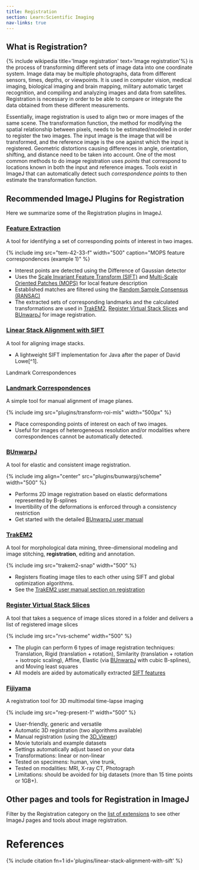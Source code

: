```yaml
---
title: Registration
section: Learn:Scientific Imaging
nav-links: true
---
```


## What is Registration?

{% include wikipedia title='Image registration' text='Image registration'%} is the process of transforming different sets of image data into one coordinate system. Image data may be multiple photographs, data from different sensors, times, depths, or viewpoints. It is used in computer vision, medical imaging, biological imaging and brain mapping, military automatic target recognition, and compiling and analyzing images and data from satellites. Registration is necessary in order to be able to compare or integrate the data obtained from these different measurements.

Essentially, image registration is used to align two or more images of the same scene. The transformation function, the method for modifying the spatial relationship between pixels, needs to be estimated/modeled in order to register the two images. The input image is the image that will be transformed, and the reference image is the one against which the input is registered. Geometric distortions causing differences in angle, orientation, shifting, and distance need to be taken into account. One of the most common methods to do image registration uses *points* that correspond to locations known in both the input and reference images. Tools exist in ImageJ that can automatically detect such *correspondence points* to then estimate the transformation function.

## Recommended ImageJ Plugins for Registration

Here we summarize some of the Registration plugins in ImageJ.

### [Feature Extraction](/plugins/feature-extraction)

A tool for identifying a set of corresponding points of interest in two images.

{% include img src="tem-42-33-f" width="500" caption="MOPS feature correspondences (example 1)" %}

* Interest points are detected using the Difference of Gaussian detector
* Uses the [Scale Invariant Feature Transform (SIFT)](https://en.wikipedia.org/wiki/Scale-invariant_feature_transform) and [Multi-Scale Oriented Patches (MOPS)](http://matthewalunbrown.com/papers/cvpr05.pdf) for local feature description
* Established matches are filtered using the [Random Sample Consensus (RANSAC)](https://en.wikipedia.org/wiki/Random_sample_consensus)
* The extracted sets of corresponding landmarks and the calculated transformations are used in [TrakEM2](/plugins/trakem2), [Register Virtual Stack Slices](/plugins/register-virtual-stack-slices) and [BUnwarpJ](/plugins/bunwarpj) for image registration.

### [Linear Stack Alignment with SIFT](/plugins/linear-stack-alignment-with-sift)

A tool for aligning image stacks.

* A lightweight SIFT implementation for Java after the paper of David Lowe[^1].

Landmark Correspondences

### [Landmark Correspondences](/plugins/landmark-correspondences)

A simple tool for manual alignment of image planes.

{% include img src="plugins/transform-roi-mls" width="500px" %}

* Place corresponding points of interest on each of two images.
* Useful for images of heterogeneous resolution and/or modalities where correspondences cannot be automatically detected.

### [BUnwarpJ](/plugins/bunwarpj)

A tool for elastic and consistent image registration.

{% include img align="center" src="plugins/bunwarpj/scheme" width="500" %}

* Performs 2D image registration based on elastic deformations represented by B-splines
* Invertibility of the deformations is enforced through a consistency restriction
* Get started with the detailed [BUnwarpJ user manual](/plugins/bunwarpj#user-manual)

### [TrakEM2](/plugins/trakem2)

A tool for morphological data mining, three-dimensional modeling and image stitching, **registration**, editing and annotation.

{% include img src="trakem2-snap" width="500" %}

* Registers floating image tiles to each other using SIFT and global optimization algorithms.
* See the [TrakEM2 user manual section on registration](https://www.ini.uzh.ch/~acardona/trakem2_manual.html#registration)

### [Register Virtual Stack Slices](/plugins/register-virtual-stack-slices)

A tool that takes a sequence of image slices stored in a folder and delivers a list of registered image slices

{% include img src="rvs-scheme" width="500" %}

* The plugin can perform 6 types of image registration techniques: Translation, Rigid (translation + rotation), Similarity (translation + rotation + isotropic scaling), Affine, Elastic (via [BUnwarpJ](/plugins/bunwarpj) with cubic B-splines), and Moving least squares
* All models are aided by automatically extracted [SIFT features](/plugins/feature-extraction)

### [Fijiyama](/plugins/fijiyama)

A registration tool for 3D multimodal time-lapse imaging

{% include img src="reg-present-1" width="500" %}

* User-friendly, generic and versatile
* Automatic 3D registration (two algorithms available)
* Manual registration (using the [3D_Viewer](/plugins/3d-viewer))
* Movie tutorials and example datasets
* Settings automatically adjust based on your data
* Transformations: linear or non-linear
* Tested on specimens: human, vine trunk,
* Tested on modalities: MRI, X-ray CT, Photograph
* Limitations: should be avoided for big datasets (more than 15 time points or 1GB+).

## Other pages and tools for Registration in ImageJ

Filter by the Registration category on the [list of extensions](/list-of-extensions) to see other ImageJ pages and tools about image registration.

# References

{% include citation fn=1 id='plugins/linear-stack-alignment-with-sift' %}
